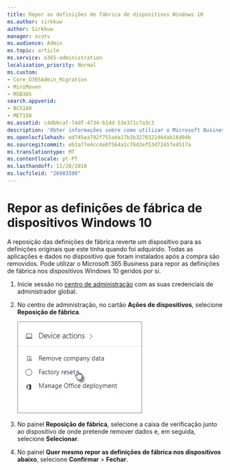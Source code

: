 ```yaml
---
title: Repor as definições de fábrica de dispositivos Windows 10
ms.author: sirkkuw
author: Sirkkuw
manager: scotv
ms.audience: Admin
ms.topic: article
ms.service: o365-administration
localization_priority: Normal
ms.custom:
- Core_O365Admin_Migration
- MiniMaven
- MSB365
search.appverid:
- BCS160
- MET150
ms.assetid: c4db6caf-74df-4734-b1dd-53e371c7a3c3
description: 'Obter informações sobre como utilizar o Microsoft Business de 365 para fábrica repor os dispositivos Windows 10. '
ms.openlocfilehash: ed745ea792f755ada17b3b327032246dab16d94b
ms.sourcegitcommit: eb1a77e4cc4e8f564a1c78d2ef53d7245fe4517a
ms.translationtype: MT
ms.contentlocale: pt-PT
ms.lasthandoff: 11/28/2018
ms.locfileid: "26983598"
---
```

# <a name="reset-windows-10-devices-to-their-factory-settings"></a>Repor as definições de fábrica de dispositivos Windows 10

A reposição das definições de fábrica reverte um dispositivo para as definições originais que este tinha quando foi adquirido. Todas as aplicações e dados no dispositivo que foram instalados após a compra são removidos. Pode utilizar o Microsoft 365 Business para repor as definições de fábrica nos dispositivos Windows 10 geridos por si.
  
1. Inicie sessão no [centro de administração](https://aka.ms/bcsportal) com as suas credenciais de administrador global. 
    
2. No centro de administração, no cartão **Ações de dispositivos**, selecione **Reposição de fábrica**.
    
    ![On the Device actions card, choose Factory reset](media/7caddd12-207e-4c99-b61c-0495fc5f55e3.png)
  
3. No painel **Reposição de fábrica**, selecione a caixa de verificação junto ao dispositivo de onde pretende remover dados e, em seguida, selecione **Selecionar**.
    
4. No painel **Quer mesmo repor as definições de fábrica nos dispositivos abaixo**, selecione **Confirmar** \> **Fechar**.
    
  

